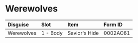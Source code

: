 <!-- TITLE: Werewolves -->

# Werewolves
Disguise | Slot | Item | Form ID
:--- | :--- | :--- | :---
Werewolves | 1 - Body | Savior's Hide | 0002AC61